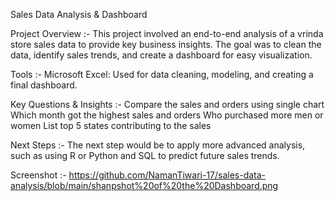 Sales Data Analysis & Dashboard

Project Overview :-
This project involved an end-to-end analysis of a vrinda store sales data to provide key business insights. The goal was to clean the data, identify sales trends, and create a dashboard for easy visualization.

Tools :-
Microsoft Excel: Used for data cleaning, modeling, and creating a final dashboard.

Key Questions & Insights :-
Compare the sales and orders using single chart 
Which month got the highest sales and orders 
Who purchased more men or women 
List top 5 states contributing to the sales

Next Steps :-
The next step would be to apply more advanced analysis, such as using R or Python and SQL to predict future sales trends.

Screenshot :- 
https://github.com/NamanTiwari-17/sales-data-analysis/blob/main/shanpshot%20of%20the%20Dashboard.png
